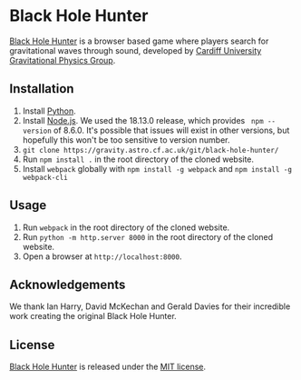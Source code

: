 # Black Hole Hunter

[Black Hole Hunter][bhh] is a browser based game where players search for
gravitational waves through sound, developed by
[Cardiff University Gravitational Physics Group][gravwaves].

## Installation

1. Install [Python](https://www.python.org/).
2. Install [Node.js](https://nodejs.org). We used the 18.13.0 release, which provides ` npm --version` of 8.6.0. It's possible that issues will exist in other versions, but hopefully this won't be too sensitive to version number.
3. `git clone https://gravity.astro.cf.ac.uk/git/black-hole-hunter/`
4. Run `npm install .` in the root directory of the cloned website.
5. Install `webpack` globally with `npm install -g webpack` and `npm install -g webpack-cli`

## Usage

1. Run `webpack` in the root directory of the cloned website.
1. Run `python -m http.server 8000` in the root directory of the cloned website.
2. Open a browser at `http://localhost:8000`.

## Acknowledgements

We thank Ian Harry, David McKechan and Gerald Davies for their incredible work creating the original Black Hole
Hunter.

## License

[Black Hole Hunter][bhh] is released under the [MIT license][license].

[bhh]: http://blackholehunter.org
[gravwaves]: http://www.astro.cardiff.ac.uk/research/gravity/
[license]: LICENSE.md
